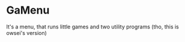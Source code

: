 # GaMenu
It's a menu, that runs little games and two utility programs
(tho, this is owsei's version)
